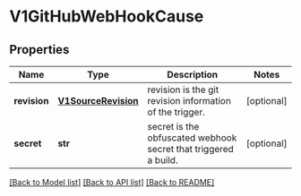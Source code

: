 # V1GitHubWebHookCause

## Properties
Name | Type | Description | Notes
------------ | ------------- | ------------- | -------------
**revision** | [**V1SourceRevision**](V1SourceRevision.md) | revision is the git revision information of the trigger. | [optional] 
**secret** | **str** | secret is the obfuscated webhook secret that triggered a build. | [optional] 

[[Back to Model list]](../README.md#documentation-for-models) [[Back to API list]](../README.md#documentation-for-api-endpoints) [[Back to README]](../README.md)


